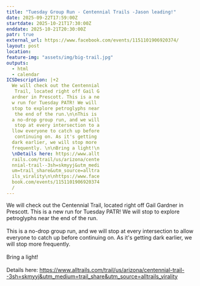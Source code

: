 ```yaml
---
title: "Tuesday Group Run - Centennial Trails -Jason leading!"
date: 2025-09-22T17:59:00Z
startdate: 2025-10-21T17:30:00Z
enddate: 2025-10-21T20:30:00Z
patr: true
external_url: https://www.facebook.com/events/1151101906920374/
layout: post
location: 
feature-img: "assets/img/big-trail.jpg"
outputs:
  - html
  - calendar
ICSDescription: |+2
  We will check out the Centennial   Trail, located right off Gail G  ardner in Prescott. This is a ne  w run for Tuesday PATR! We will   stop to explore petroglyphs near   the end of the run.\n\nThis is   a no-drop group run, and we will   stop at every intersection to a  llow everyone to catch up before   continuing on. As it's getting   dark earlier, we will stop more   frequently. \n\nBring a light!\n  \nDetails here: https://www.allt  rails.com/trail/us/arizona/cente  nnial-trail--3sh=skmyyj&utm_medi  um=trail_share&utm_source=alltra  ils_virality\n\nhttps://www.face  book.com/events/1151101906920374  /
---
```


We will check out the Centennial Trail, located right off Gail Gardner in Prescott. This is a new run for Tuesday PATR! We will stop to explore petroglyphs near the end of the run.<br>
  <br>
  This is a no-drop group run, and we will stop at every intersection to allow everyone to catch up before continuing on. As it's getting dark earlier, we will stop more frequently. <br>
  <br>
  Bring a light!<br>
  <br>
  Details here&#58; [https://www.alltrails.com/trail/us/arizona/centennial-trail--3sh=skmyyj&utm_medium=trail_share&utm_source=alltrails_virality<br>
](https://www.alltrails.com/trail/us/arizona/centennial-trail--3sh=skmyyj&utm_medium=trail_share&utm_source=alltrails_virality<br>
)  <br>
  
